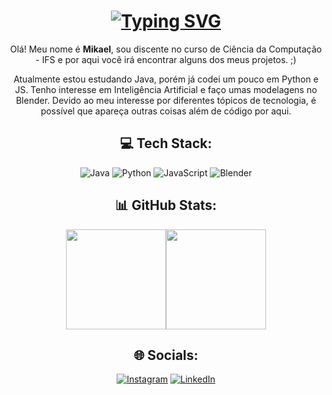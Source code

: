 <h1 align="center">
  <a href="https://git.io/typing-svg"><img src="https://readme-typing-svg.demolab.com?font=Fira+Code&duration=2000&pause=1000&color=F7F7F7&center=true&vCenter=true&width=435&lines=Hello+World!;Ol%C3%A1%2C+mundo!;%C2%A1Hola+Mundo!;%E4%BD%A0%E5%A5%BD%EF%BC%8C%E4%B8%96%E7%95%8C%EF%BC%81" alt="Typing SVG" />
  </a>
</h1>

<p align="center">Olá! Meu nome é <b>Mikael</b>, sou discente no curso de Ciência da Computação - IFS e por aqui você irá encontrar alguns dos meus projetos. ;) </p>

<p align="center">Atualmente estou estudando Java, porém já codei um pouco em Python e JS. Tenho interesse em Inteligência Artificial e faço umas modelagens no Blender. Devido ao meu interesse por diferentes tópicos de tecnologia, é possível que apareça outras coisas além de código por aqui.</p>

<h2 align="center">💻 Tech Stack:</h2>

<div align="center">
  
![Java](https://img.shields.io/badge/java-%23ED8B00.svg?style=for-the-badge&logo=java&logoColor=white)
![Python](https://img.shields.io/badge/python-3670A0?style=for-the-badge&logo=python&logoColor=ffdd54) 
![JavaScript](https://img.shields.io/badge/javascript-%23323330.svg?style=for-the-badge&logo=javascript&logoColor=%23F7DF1E)
![Blender](https://img.shields.io/badge/blender-%23F5792A.svg?style=for-the-badge&logo=blender&logoColor=white)
  
</div>

<h2 align="center">📊 GitHub Stats:</h2>

<div align="center">
<a href="https://github.com/MikaelGois"><img height="160em" src="https://github-readme-stats.vercel.app/api?username=MikaelGois&theme=dark&hide_border=true&include_all_commits=false&count_private=false" style="max-width:100%;"><img height="160em" src="https://github-readme-stats.vercel.app/api/top-langs/?username=MikaelGois&theme=dark&hide_border=true&include_all_commits=false&count_private=false&layout=compact" style="max-width:100%;">
</a>
</div>

<h2 align="center">🌐 Socials:</h1>

<div align="center">
  
[![Instagram](https://img.shields.io/badge/Instagram-%23E4405F.svg?logo=Instagram&logoColor=white)](https://instagram.com/mikael.gois) [![LinkedIn](https://img.shields.io/badge/LinkedIn-%230077B5.svg?logo=linkedin&logoColor=white)](https://linkedin.com/in/mikael-gois) 
  
</div>

